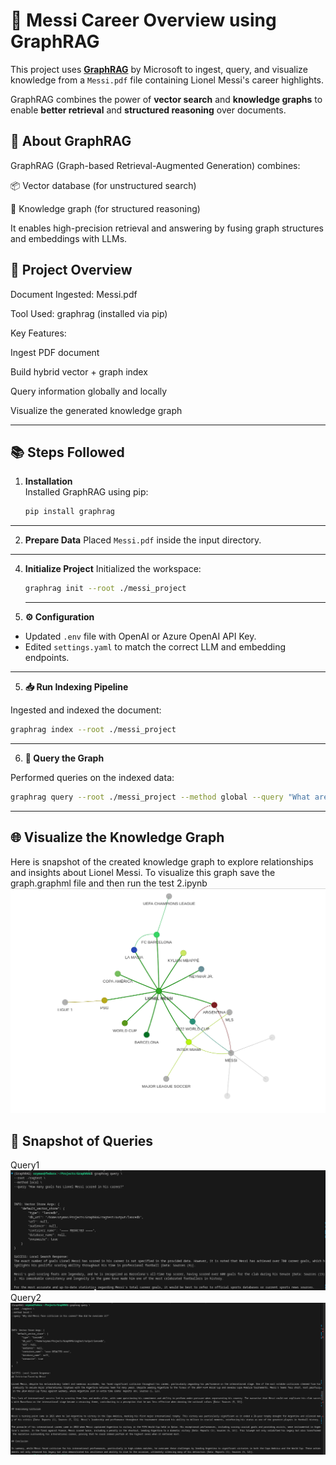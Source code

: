 # 🐐  Messi Career Overview using GraphRAG

This project uses **[GraphRAG](https://microsoft.github.io/graphrag/get_started/)** by Microsoft to ingest, query, and visualize knowledge from a `Messi.pdf` file containing Lionel Messi's career highlights.

GraphRAG combines the power of **vector search** and **knowledge graphs** to enable **better retrieval** and **structured reasoning** over documents.
## 📖 About GraphRAG
GraphRAG (Graph-based Retrieval-Augmented Generation) combines:

📦 Vector database (for unstructured search)

🧠 Knowledge graph (for structured reasoning)

It enables high-precision retrieval and answering by fusing graph structures and embeddings with LLMs.




## 🚀 Project Overview
Document Ingested: Messi.pdf

Tool Used: graphrag (installed via pip)

Key Features:

Ingest PDF document

Build hybrid vector + graph index

Query information globally and locally

Visualize the generated knowledge graph


---

## 📚 Steps Followed

1. **Installation**  
   Installed GraphRAG using pip:
   ```bash
   pip install graphrag
   ```
---
   
2. **Prepare Data**
Placed `Messi.pdf` inside the input directory.
---

4. **Initialize Project**
Initialized the workspace:
   ```bash
   graphrag init --root ./messi_project
   ```
   ---
5.  **⚙️ Configuration**

- Updated `.env` file with OpenAI or Azure OpenAI API Key.
- Edited `settings.yaml` to match the correct LLM and embedding endpoints.

---

5.  **📥 Run Indexing Pipeline**

Ingested and indexed the document:

```bash
graphrag index --root ./messi_project
```
---
6. **🔎 Query the Graph**

Performed queries on the indexed data:

```bash
graphrag query --root ./messi_project --method global --query "What are Lionel Messi's major achievements?"
```
---
## 🌐 Visualize the Knowledge Graph

Here is snapshot of the created knowledge graph to explore relationships and insights about Lionel Messi.
 To visualize this graph save the graph.graphml file and then run the test 2.ipynb
![Knowledge Graph Visualization](https://raw.githubusercontent.com/sa9arr/GraphRAG/main/images/graph.png)

## 🔎 Snapshot of Queries
Query1
![Query](https://raw.githubusercontent.com/sa9arr/GraphRAG/main/images/query.png)
Query2
![Query](https://raw.githubusercontent.com/sa9arr/GraphRAG/main/images/query1.png)




   
  
  


















